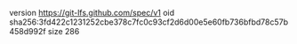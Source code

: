 version https://git-lfs.github.com/spec/v1
oid sha256:3fd422c1231252cbe378c7fc0c93cf2d6d00e5e60fb736bfbd78c57b458d992f
size 286
